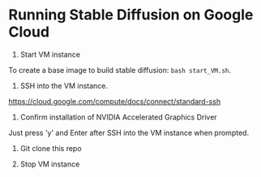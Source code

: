 # Running Stable Diffusion on Google Cloud

1. Start VM instance

To create a base image to build stable diffusion: `bash start_VM.sh`.

1. SSH into the VM instance.

https://cloud.google.com/compute/docs/connect/standard-ssh

1. Confirm installation of NVIDIA Accelerated Graphics Driver

Just press 'y' and Enter after SSH into the VM instance when prompted. 

1. Git clone this repo





1. Stop VM instance

```

```